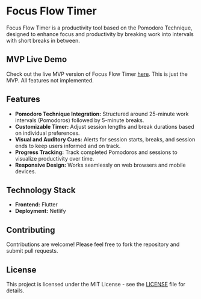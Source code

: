 # Focus Flow Timer

Focus Flow Timer is a productivity tool based on the Pomodoro Technique, designed to enhance focus and productivity by breaking work into intervals with short breaks in between.

## MVP Live Demo

Check out the live MVP version of Focus Flow Timer [here](https://focus-flow-timer.netlify.app/). This is just the MVP. All features not implemented.

## Features

- **Pomodoro Technique Integration:** Structured around 25-minute work intervals (Pomodoros) followed by 5-minute breaks.
- **Customizable Timer:** Adjust session lengths and break durations based on individual preferences.
- **Visual and Auditory Cues:** Alerts for session starts, breaks, and session ends to keep users informed and on track.
- **Progress Tracking:** Track completed Pomodoros and sessions to visualize productivity over time.
- **Responsive Design:** Works seamlessly on web browsers and mobile devices.

## Technology Stack

- **Frontend:** Flutter
- **Deployment:** Netlify

## Contributing

Contributions are welcome! Please feel free to fork the repository and submit pull requests.

## License

This project is licensed under the MIT License - see the [LICENSE](LICENSE) file for details.
